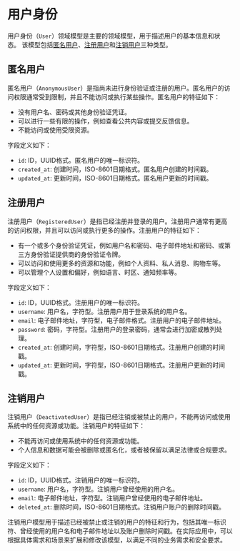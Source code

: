 # 用户身份

用户身份（`User`）领域模型是主要的领域模型，用于描述用户的基本信息和状态。
该模型包括[匿名用户](anonymous.md)、[注册用户](registered.md)和[注销用户](deactivated.md)三种类型。

## 匿名用户

匿名用户（`AnonymousUser`）是指尚未进行身份验证或注册的用户。匿名用户的访问权限通常受到限制，并且不能访问或执行某些操作。匿名用户的特征如下：

- 没有用户名、密码或其他身份验证凭证。
- 可以进行一些有限的操作，例如查看公共内容或提交反馈信息。
- 不能访问或使用受限资源。

字段定义如下：

- `id`: ID，UUID格式。匿名用户的唯一标识符。
- `created_at`: 创建时间，ISO-8601日期格式。匿名用户创建的时间戳。
- `updated_at`: 更新时间，ISO-8601日期格式。匿名用户更新的时间戳。

## 注册用户

注册用户（`RegisteredUser`）是指已经注册并登录的用户。注册用户通常有更高的访问权限，并且可以访问或执行更多的操作。注册用户的特征如下：

- 有一个或多个身份验证凭证，例如用户名和密码、电子邮件地址和密码、或第三方身份验证提供商的身份验证令牌。
- 可以访问和使用更多的资源和功能，例如个人资料、私人消息、购物车等。
- 可以管理个人设置和偏好，例如语言、时区、通知频率等。

字段定义如下：

- `id`: ID，UUID格式。注册用户的唯一标识符。
- `username`: 用户名，字符型。注册用户用于登录系统的用户名。
- `email`: 电子邮件地址，字符型，电子邮件格式。注册用户的电子邮件地址。
- `password`: 密码，字符型。注册用户的登录密码，通常会进行加密或散列处理。
- `created_at`: 创建时间，字符型，ISO-8601日期格式。注册用户创建的时间戳。
- `updated_at`: 更新时间，字符型，ISO-8601日期格式。注册用户更新的时间戳。


## 注销用户

注销用户（`DeactivatedUser`）是指已经注销或被禁止的用户，不能再访问或使用系统中的任何资源或功能。注销用户的特征如下：

- 不能再访问或使用系统中的任何资源或功能。
- 个人信息和数据可能会被删除或匿名化，或者被保留以满足法律或合规要求。

字段定义如下：

- `id`: ID，UUID格式。注销用户的唯一标识符。
- `username`: 用户名，字符型。注销用户曾经使用的用户名。
- `email`: 电子邮件地址，字符型。注销用户曾经使用的电子邮件地址。
- `deleted_at`: 删除时间，ISO-8601日期格式。注销用户账户的删除时间戳。

注销用户模型用于描述已经被禁止或注销的用户的特征和行为，包括其唯一标识符、曾经使用的用户名和电子邮件地址以及账户删除时间戳。在实际应用中，可以根据具体需求和场景来扩展和修改该模型，以满足不同的业务需求和安全要求。
